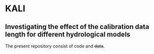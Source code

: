 # KALI

## Investigating the effect of the calibration data length for different hydrological models

The present repository consist of code and ~~data~~.



